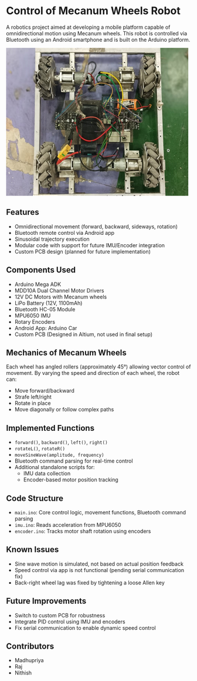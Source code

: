 # Control of Mecanum Wheels Robot

A robotics project aimed at developing a mobile platform capable of omnidirectional motion using Mecanum wheels. This robot is controlled via Bluetooth using an Android smartphone and is built on the Arduino platform.

![Mecanum Robot Setup](Mecanum_setup.png) <!-- Add image if available -->

## Features

- Omnidirectional movement (forward, backward, sideways, rotation)
- Bluetooth remote control via Android app
- Sinusoidal trajectory execution
- Modular code with support for future IMU/Encoder integration
- Custom PCB design (planned for future implementation)

## Components Used

- Arduino Mega ADK
- MDD10A Dual Channel Motor Drivers
- 12V DC Motors with Mecanum wheels
- LiPo Battery (12V, 1100mAh)
- Bluetooth HC-05 Module
- MPU6050 IMU
- Rotary Encoders
- Android App: Arduino Car
- Custom PCB (Designed in Altium, not used in final setup)

## Mechanics of Mecanum Wheels

Each wheel has angled rollers (approximately 45°) allowing vector control of movement. By varying the speed and direction of each wheel, the robot can:

- Move forward/backward
- Strafe left/right
- Rotate in place
- Move diagonally or follow complex paths

## Implemented Functions

- `forward()`, `backward()`, `left()`, `right()`
- `rotateL()`, `rotateR()`
- `moveSineWave(amplitude, frequency)`
- Bluetooth command parsing for real-time control
- Additional standalone scripts for:
  - IMU data collection
  - Encoder-based motor position tracking

## Code Structure

- `main.ino`: Core control logic, movement functions, Bluetooth command parsing
- `imu.ino`: Reads acceleration from MPU6050
- `encoder.ino`: Tracks motor shaft rotation using encoders

## Known Issues

- Sine wave motion is simulated, not based on actual position feedback
- Speed control via app is not functional (pending serial communication fix)
- Back-right wheel lag was fixed by tightening a loose Allen key

## Future Improvements

- Switch to custom PCB for robustness
- Integrate PID control using IMU and encoders
- Fix serial communication to enable dynamic speed control

## Contributors

- Madhupriya  
- Raj  
- Nithish
